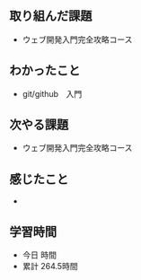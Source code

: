 ## 取り組んだ課題
- ウェブ開発入門完全攻略コース
## わかったこと
- git/github　入門
## 次やる課題
- ウェブ開発入門完全攻略コース
## 感じたこと
- 
## 学習時間
- 今日 時間
- 累計 264.5時間
